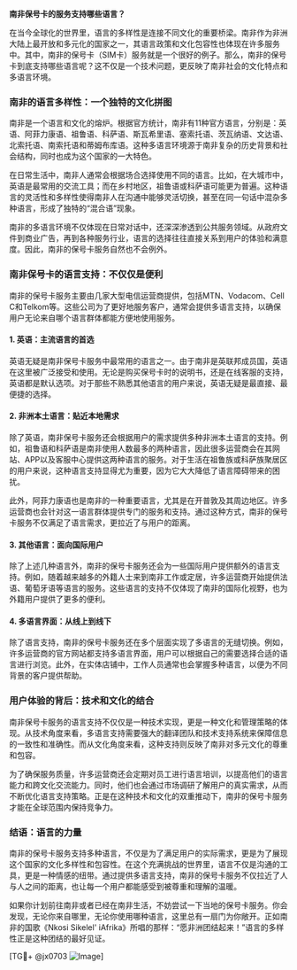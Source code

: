 **南非保号卡的服务支持哪些语言？**

在当今全球化的世界里，语言的多样性是连接不同文化的重要桥梁。南非作为非洲大陆上最开放和多元化的国家之一，其语言政策和文化包容性也体现在许多服务中。其中，南非的保号卡（SIM卡）服务就是一个很好的例子。那么，南非的保号卡到底支持哪些语言呢？这不仅是一个技术问题，更反映了南非社会的文化特点和多语言环境。

### 南非的语言多样性：一个独特的文化拼图

南非是一个语言和文化的熔炉。根据官方统计，南非有11种官方语言，分别是：英语、阿菲力康语、祖鲁语、科萨语、斯瓦希里语、塞索托语、茨瓦纳语、文达语、北索托语、南索托语和蒂姆布库语。这种多语言环境源于南非复杂的历史背景和社会结构，同时也成为这个国家的一大特色。

在日常生活中，南非人通常会根据场合选择使用不同的语言。比如，在大城市中，英语是最常用的交流工具；而在乡村地区，祖鲁语或科萨语可能更为普遍。这种语言的灵活性和多样性使得南非人在沟通中能够灵活切换，甚至在同一句话中混杂多种语言，形成了独特的“混合语”现象。

南非的多语言环境不仅体现在日常对话中，还深深渗透到公共服务领域。从政府文件到商业广告，再到各种服务行业，语言的选择往往直接关系到用户的体验和满意度。因此，南非的保号卡服务自然也不会例外。

### 南非保号卡的语言支持：不仅仅是便利

南非的保号卡服务主要由几家大型电信运营商提供，包括MTN、Vodacom、Cell C和Telkom等。这些公司为了更好地服务客户，通常会提供多语言支持，以确保用户无论来自哪个语言群体都能方便地使用服务。

#### 1. 英语：主流语言的首选

英语无疑是南非保号卡服务中最常用的语言之一。由于南非是英联邦成员国，英语在这里被广泛接受和使用。无论是购买保号卡时的说明书，还是在线客服的支持，英语都是默认选项。对于那些不熟悉其他语言的用户来说，英语无疑是最直接、最便捷的选择。

#### 2. 非洲本土语言：贴近本地需求

除了英语，南非保号卡服务还会根据用户的需求提供多种非洲本土语言的支持。例如，祖鲁语和科萨语是南非使用人数最多的两种语言，因此很多运营商会在其网站、APP以及客服中心提供这两种语言的服务。对于生活在祖鲁族或科萨族聚居区的用户来说，这种语言支持显得尤为重要，因为它大大降低了语言障碍带来的困扰。

此外，阿菲力康语也是南非的一种重要语言，尤其是在开普敦及其周边地区。许多运营商也会针对这一语言群体提供专门的服务和支持。通过这种方式，南非的保号卡服务不仅满足了语言需求，更拉近了与用户的距离。

#### 3. 其他语言：面向国际用户

除了上述几种语言外，南非的保号卡服务还会为一些国际用户提供额外的语言支持。例如，随着越来越多的外籍人士来到南非工作或定居，许多运营商开始提供法语、葡萄牙语等语言的服务。这些语言的支持不仅体现了南非的国际化视野，也为外籍用户提供了更多的便利。

#### 4. 多语言界面：从线上到线下

除了语言支持，南非的保号卡服务还在多个层面实现了多语言的无缝切换。例如，许多运营商的官方网站都支持多语言界面，用户可以根据自己的需要选择合适的语言进行浏览。此外，在实体店铺中，工作人员通常也会掌握多种语言，以便为不同背景的客户提供帮助。

### 用户体验的背后：技术和文化的结合

南非保号卡服务的语言支持不仅仅是一种技术实现，更是一种文化和管理策略的体现。从技术角度来看，多语言支持需要强大的翻译团队和技术支持系统来保障信息的一致性和准确性。而从文化角度来看，这种支持则反映了南非对多元文化的尊重和包容。

为了确保服务质量，许多运营商还会定期对员工进行语言培训，以提高他们的语言能力和跨文化交流能力。同时，他们也会通过市场调研了解用户的真实需求，从而不断优化语言支持策略。正是在这种技术和文化的双重推动下，南非的保号卡服务才能在全球范围内保持竞争力。

### 结语：语言的力量

南非的保号卡服务支持多种语言，不仅是为了满足用户的实际需求，更是为了展现这个国家的文化多样性和包容性。在这个充满挑战的世界里，语言不仅是沟通的工具，更是一种情感的纽带。通过提供多语言支持，南非的保号卡服务不仅拉近了人与人之间的距离，也让每一个用户都能感受到被尊重和理解的温暖。

如果你计划前往南非或者已经在南非生活，不妨尝试一下当地的保号卡服务。你会发现，无论你来自哪里，无论你使用哪种语言，这里总有一扇门为你敞开。正如南非的国歌《Nkosi Sikelel' iAfrika》所唱的那样：“愿非洲团结起来！”语言的多样性正是这种团结的最好见证。

[TG💪+ @jx0703 ![Image](https://github.com/user-attachments/assets/dbca1d08-cadb-493c-b0ec-ad6f7a83f270)]